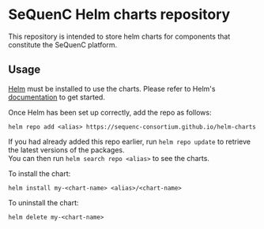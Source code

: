 # SeQuenC Helm charts repository

This repository is intended to store helm charts for components that constitute the SeQuenC platform.

## Usage

[Helm](https://helm.sh) must be installed to use the charts.  Please refer to Helm's [documentation](https://helm.sh/docs) to get started.

Once Helm has been set up correctly, add the repo as follows:

`helm repo add <alias> https://sequenc-consortium.github.io/helm-charts`

If you had already added this repo earlier, run `helm repo update` to retrieve the latest versions of the packages.  
You can then run `helm search repo <alias>` to see the charts.

To install the <chart-name> chart:

`helm install my-<chart-name> <alias>/<chart-name>`

To uninstall the chart:

`helm delete my-<chart-name>`